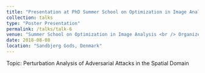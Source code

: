 ```yaml
---
title: "Presentation at PhD Summer School on Optimization in Image Analysis"
collection: talks
type: "Poster Presentation"
permalink: /talks/talk-6
venue: "Summer School on Optimization in Image Analysis <br /> Organized by Denmark Technical University"
date: 2018-08-08
location: "Sandbjerg Gods, Denmark"
---
```


Topic: Perturbation Analysis of Adversarial Attacks in the Spatial Domain
